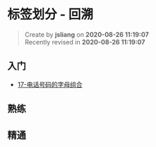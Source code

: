 标签划分 - 回溯
===

> Create by **jsliang** on **2020-08-26 11:19:07**  
> Recently revised in **2020-08-26 11:19:07**

## 入门

* [17-电话号码的字母组合](https://leetcode-cn.com/problems/letter-combinations-of-a-phone-number/)

## 熟练

## 精通